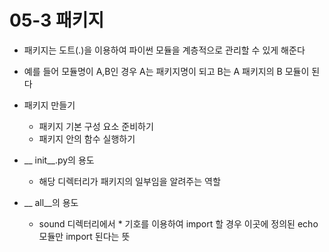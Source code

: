# 05-3 패키지
- 패키지는 도트(.)을 이용하여 파이썬 모듈을 계층적으로 관리할 수 있게 해준다
- 예를 들어 모듈명이 A,B인 경우 A는 패키지명이 되고 B는 A 패키지의 B 모듈이 된다

- 패키지 만들기
  - 패키지 기본 구성 요소 준비하기
  - 패키지 안의 함수 실행하기

- __ init__.py의 용도
  - 해당 디렉터리가 패키지의 일부임을 알려주는 역할

- __ all__의 용도
  - sound 디렉터리에서 * 기호를 이용하여 import 할 경우 이곳에 정의된 echo 모듈만 import 된다는 뜻
